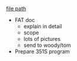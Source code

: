 
[file path](<file:///C:\Users\jnetherton\G&W Electric Co\US-PowerGridAutomation - Documents\_Lazer\Camp Humphreys (KK Interlock) - 111321>)

- FAT doc
	- explain in detail
	- scope
	- lots of pictures
	- send to woody/tom
- Prepare 351S program